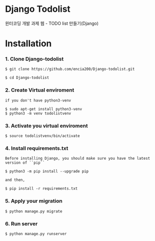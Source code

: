 Django Todolist
============================
윈터코딩 개발 과제 웹 - TODO list 만들기(Django)

Installation
============

### 1. Clone Django-todolist

    $ git clone https://github.com/encia200/Django-todolist.git
    
    $ cd Django-todolist

### 2. Create Virtual enviroment
    
    if you don't have python3-venv 

    $ sudo apt-get install python3-venv
    $ python3 -m venv todolistvenv
    
### 3. Activate you virtual enviroment
   
    $ source todolistvenv/bin/activate

### 4. Install requirements.txt

    Before installing Django, you should make sure you have the latest version of ``pip``
    
    $ python3 -m pip install --upgrade pip
    
    and then,
    
    $ pip install -r requirements.txt
    
### 5. Apply your migration

    $ python manage.py migrate

### 6. Run server

    $ python manage.py runserver

